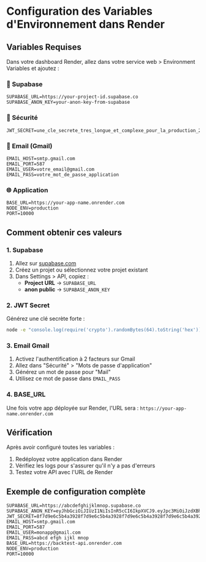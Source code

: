 # Configuration des Variables d'Environnement dans Render

## Variables Requises

Dans votre dashboard Render, allez dans votre service web > Environment Variables et ajoutez :

### 🔑 Supabase
```
SUPABASE_URL=https://your-project-id.supabase.co
SUPABASE_ANON_KEY=your-anon-key-from-supabase
```

### 🔐 Sécurité
```
JWT_SECRET=une_cle_secrete_tres_longue_et_complexe_pour_la_production_2024
```

### 📧 Email (Gmail)
```
EMAIL_HOST=smtp.gmail.com
EMAIL_PORT=587
EMAIL_USER=votre_email@gmail.com
EMAIL_PASS=votre_mot_de_passe_application
```

### 🌐 Application
```
BASE_URL=https://your-app-name.onrender.com
NODE_ENV=production
PORT=10000
```

## Comment obtenir ces valeurs

### 1. Supabase
1. Allez sur [supabase.com](https://supabase.com)
2. Créez un projet ou sélectionnez votre projet existant
3. Dans Settings > API, copiez :
   - **Project URL** → `SUPABASE_URL`
   - **anon public** → `SUPABASE_ANON_KEY`

### 2. JWT Secret
Générez une clé secrète forte :
```bash
node -e "console.log(require('crypto').randomBytes(64).toString('hex'))"
```

### 3. Email Gmail
1. Activez l'authentification à 2 facteurs sur Gmail
2. Allez dans "Sécurité" > "Mots de passe d'application"
3. Générez un mot de passe pour "Mail"
4. Utilisez ce mot de passe dans `EMAIL_PASS`

### 4. BASE_URL
Une fois votre app déployée sur Render, l'URL sera :
`https://your-app-name.onrender.com`

## Vérification

Après avoir configuré toutes les variables :

1. Redéployez votre application dans Render
2. Vérifiez les logs pour s'assurer qu'il n'y a pas d'erreurs
3. Testez votre API avec l'URL de Render

## Exemple de configuration complète

```
SUPABASE_URL=https://abcdefghijklmnop.supabase.co
SUPABASE_ANON_KEY=eyJhbGciOiJIUzI1NiIsInR5cCI6IkpXVCJ9.eyJpc3MiOiJzdXBhYmFzZSIsInJlZiI6ImFiY2RlZmdoaWprbG1ub3AiLCJyb2xlIjoiYW5vbiIsImlhdCI6MTYzNDU2Nzg5MCwiZXhwIjoxOTUwMTQzODkwfQ.example
JWT_SECRET=8f7d9e6c5b4a3928f7d9e6c5b4a3928f7d9e6c5b4a3928f7d9e6c5b4a3928f7d9e6c5b4a3928f7d9e6c5b4a3928f7d9e6c5b4a3928
EMAIL_HOST=smtp.gmail.com
EMAIL_PORT=587
EMAIL_USER=monapp@gmail.com
EMAIL_PASS=abcd efgh ijkl mnop
BASE_URL=https://backtest-api.onrender.com
NODE_ENV=production
PORT=10000
``` 